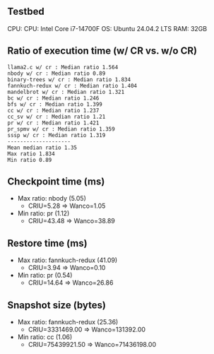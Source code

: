 ## Testbed

CPU: CPU: Intel Core i7-14700F
OS: Ubuntu 24.04.2 LTS
RAM: 32GB

## Ratio of execution time (w/ CR vs. w/o CR)

```
llama2.c w/ cr : Median ratio 1.564
nbody w/ cr : Median ratio 0.89
binary-trees w/ cr : Median ratio 1.834
fannkuch-redux w/ cr : Median ratio 1.404
mandelbrot w/ cr : Median ratio 1.321
bc w/ cr : Median ratio 1.246
bfs w/ cr : Median ratio 1.399
cc w/ cr : Median ratio 1.237
cc_sv w/ cr : Median ratio 1.21
pr w/ cr : Median ratio 1.421
pr_spmv w/ cr : Median ratio 1.359
sssp w/ cr : Median ratio 1.319
--------------------
Mean median ratio 1.35
Max ratio 1.834
Min ratio 0.89
```

## Checkpoint time (ms)

- Max ratio: nbody (5.05)
    - CRIU=5.28 => Wanco=1.05
- Min ratio: pr (1.12)
    - CRIU=43.48 => Wanco=38.89

## Restore time (ms)

- Max ratio: fannkuch-redux (41.09)
    - CRIU=3.94 => Wanco=0.10
- Min ratio: pr (0.54)
    - CRIU=14.64 => Wanco=26.86

## Snapshot size (bytes)

- Max ratio: fannkuch-redux (25.36)
    - CRIU=3331469.00 => Wanco=131392.00
- Min ratio: cc (1.06)
    - CRIU=75439921.50 => Wanco=71436198.00
